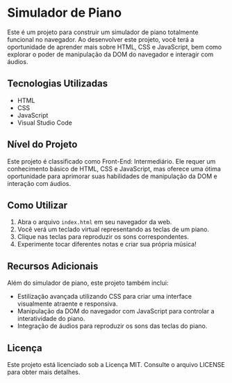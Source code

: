 # Simulador de Piano

Este é um projeto para construir um simulador de piano totalmente funcional no navegador. Ao desenvolver este projeto, você terá a oportunidade de aprender mais sobre HTML, CSS e JavaScript, bem como explorar o poder de manipulação da DOM do navegador e interagir com áudios.

## Tecnologias Utilizadas

- HTML
- CSS
- JavaScript
- Visual Studio Code

## Nível do Projeto

Este projeto é classificado como Front-End: Intermediário. Ele requer um conhecimento básico de HTML, CSS e JavaScript, mas oferece uma ótima oportunidade para aprimorar suas habilidades de manipulação da DOM e interação com áudios.

## Como Utilizar

1. Abra o arquivo `index.html` em seu navegador da web.
2. Você verá um teclado virtual representando as teclas de um piano.
3. Clique nas teclas para reproduzir os sons correspondentes.
4. Experimente tocar diferentes notas e criar sua própria música!

## Recursos Adicionais

Além do simulador de piano, este projeto também inclui:

- Estilização avançada utilizando CSS para criar uma interface visualmente atraente e responsiva.
- Manipulação da DOM do navegador com JavaScript para controlar a interatividade do piano.
- Integração de áudios para reproduzir os sons das teclas do piano.

## Licença

Este projeto está licenciado sob a Licença MIT. Consulte o arquivo LICENSE para obter mais detalhes.